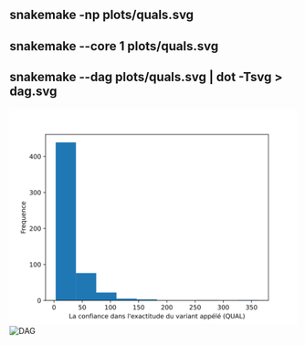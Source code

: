 ## snakemake -np plots/quals.svg        
## snakemake --core 1 plots/quals.svg
## snakemake --dag plots/quals.svg | dot -Tsvg > dag.svg

![quals frequency](https://github.com/dinaOuahbi/NGS-data-related-analysis/blob/main/plots/quals.svg)
![DAG](https://github.com/dinaOuahbi/NGS-data-related-analysis/tree/main/dag.svg)
